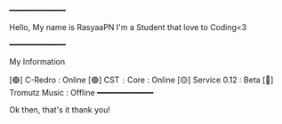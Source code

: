 ━━━━━━━━━━━━

Hello, My name is RasyaaPN
I'm a Student that love to Coding<3

━━━━━━━━━━━━

My Information

[🟢] C-Redro : Online
[🟢] CST﹕Core : Online
[🟡] Service 0.12 : Beta
[🔴] Tromutz Music : Offline
━━━━━━━━━━━━

Ok then, that's it thank you!
